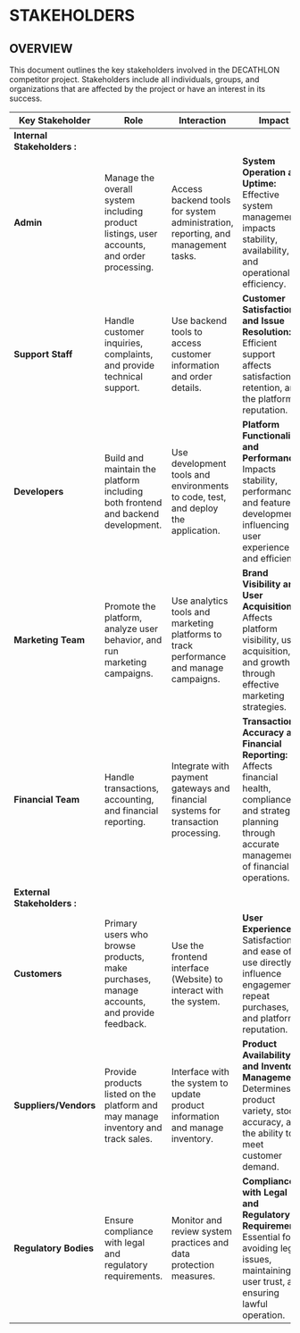 # STAKEHOLDERS 
## OVERVIEW
This document outlines the key stakeholders involved in the DECATHLON competitor project. Stakeholders include all individuals, groups, and organizations that are affected by the project or have an interest in its success.

| **Key Stakeholder** | **Role**                                                        | **Interaction**                                                    | **Impact**                                    |
|---------------------|-----------------------------------------------------------------|-------------------------------------------------------------------|-----------------------------------------------|
| **Internal Stakeholders :**                                                                                                                                     |
| **Admin**           | Manage the overall system including product listings, user accounts, and order processing. | Access backend tools for system administration, reporting, and management tasks. | **System Operation and Uptime:** Effective system management impacts stability, availability, and operational efficiency. |
| **Support Staff**   | Handle customer inquiries, complaints, and provide technical support. | Use backend tools to access customer information and order details. | **Customer Satisfaction and Issue Resolution:** Efficient support affects satisfaction, retention, and the platform’s reputation. |
| **Developers**      | Build and maintain the platform including both frontend and backend development. | Use development tools and environments to code, test, and deploy the application. | **Platform Functionality and Performance:** Impacts stability, performance, and feature development, influencing user experience and efficiency. |
| **Marketing Team**  | Promote the platform, analyze user behavior, and run marketing campaigns. | Use analytics tools and marketing platforms to track performance and manage campaigns. | **Brand Visibility and User Acquisition:** Affects platform visibility, user acquisition, and growth through effective marketing strategies. |
| **Financial Team**  | Handle transactions, accounting, and financial reporting. | Integrate with payment gateways and financial systems for transaction processing. | **Transaction Accuracy and Financial Reporting:** Affects financial health, compliance, and strategic planning through accurate management of financial operations. |
| **External Stakeholders :**                                                                                                                                 |
| **Customers**       | Primary users who browse products, make purchases, manage accounts, and provide feedback. | Use the frontend interface (Website) to interact with the system. | **User Experience:** Satisfaction and ease of use directly influence engagement, repeat purchases, and platform reputation. |
| **Suppliers/Vendors** | Provide products listed on the platform and may manage inventory and track sales. | Interface with the system to update product information and manage inventory. | **Product Availability and Inventory Management:** Determines product variety, stock accuracy, and the ability to meet customer demand. |
| **Regulatory Bodies** | Ensure compliance with legal and regulatory requirements. | Monitor and review system practices and data protection measures. | **Compliance with Legal and Regulatory Requirements:** Essential for avoiding legal issues, maintaining user trust, and ensuring lawful operation. |
